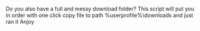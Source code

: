 Do you also have a full and messy download folder? This script will put you in order with one click
copy file to path %userprofile%\downloads
and just ran it
Anjoy

